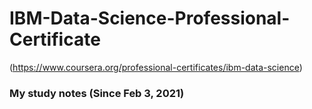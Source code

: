 # IBM-Data-Science-Professional-Certificate
(https://www.coursera.org/professional-certificates/ibm-data-science)

### My study notes (Since Feb 3, 2021)

